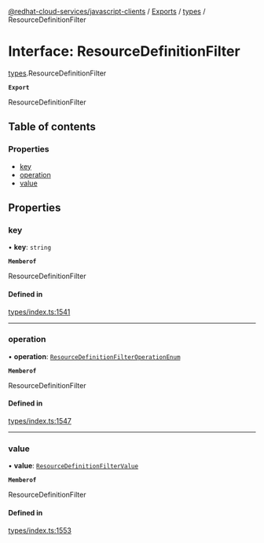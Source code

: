 [@redhat-cloud-services/javascript-clients](../README.md) / [Exports](../modules.md) / [types](../modules/types.md) / ResourceDefinitionFilter

# Interface: ResourceDefinitionFilter

[types](../modules/types.md).ResourceDefinitionFilter

**`Export`**

ResourceDefinitionFilter

## Table of contents

### Properties

- [key](types.ResourceDefinitionFilter.md#key)
- [operation](types.ResourceDefinitionFilter.md#operation)
- [value](types.ResourceDefinitionFilter.md#value)

## Properties

### key

• **key**: `string`

**`Memberof`**

ResourceDefinitionFilter

#### Defined in

[types/index.ts:1541](https://github.com/RedHatInsights/javascript-clients/blob/main/packages/rbac/types/index.ts#L1541)

___

### operation

• **operation**: [`ResourceDefinitionFilterOperationEnum`](../modules/types.md#resourcedefinitionfilteroperationenum)

**`Memberof`**

ResourceDefinitionFilter

#### Defined in

[types/index.ts:1547](https://github.com/RedHatInsights/javascript-clients/blob/main/packages/rbac/types/index.ts#L1547)

___

### value

• **value**: [`ResourceDefinitionFilterValue`](../modules/types.md#resourcedefinitionfiltervalue)

**`Memberof`**

ResourceDefinitionFilter

#### Defined in

[types/index.ts:1553](https://github.com/RedHatInsights/javascript-clients/blob/main/packages/rbac/types/index.ts#L1553)
